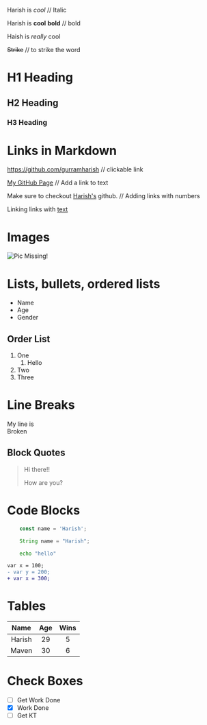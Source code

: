 Harish is *cool* // Italic

Harish is __cool__ **bold** // bold

Haish is _really_ cool 

~~Strike~~ // to strike the word

# H1 Heading

## H2 Heading

### H3 Heading

# Links in Markdown

<https://github.com/gurramharish> // clickable link

[My GitHub Page](https://github.com/gurramharish "This where you can find my work") // Add a link to text

Make sure to checkout [Harish's][1] github. // Adding links with numbers

Linking links with [text][hack]

[1]: https://github.com/gurramharish
[hack]: https://github.com/gurramharish

# Images
![Pic Missing!](https://avatars1.githubusercontent.com/u/5592366?s=400&u=faf38c5e7736390f2d2e6175212e8bd6e2fd0069&v=4 "Image tool tip")

# Lists, bullets, ordered lists

- Name
- Age
- Gender

## Order List

1. One
    1. Hello
1. Two
1. Three

# Line Breaks

My line is <br>
Broken

## Block Quotes

> Hi there!!
>
> How are you?

# Code Blocks

```js
    const name = 'Harish';
```

```java
    String name = "Harish";
```

```bash
    echo "hello"
```

```diff
var x = 100;
- var y = 200;
+ var x = 300;
```

# Tables
|Name|Age|Wins|
|:---:|:----:|:---:|
|Harish|29|5|
|Maven|30|6|

# Check Boxes
* [ ] Get Work Done
* [X] Work Done
* [ ] Get KT
